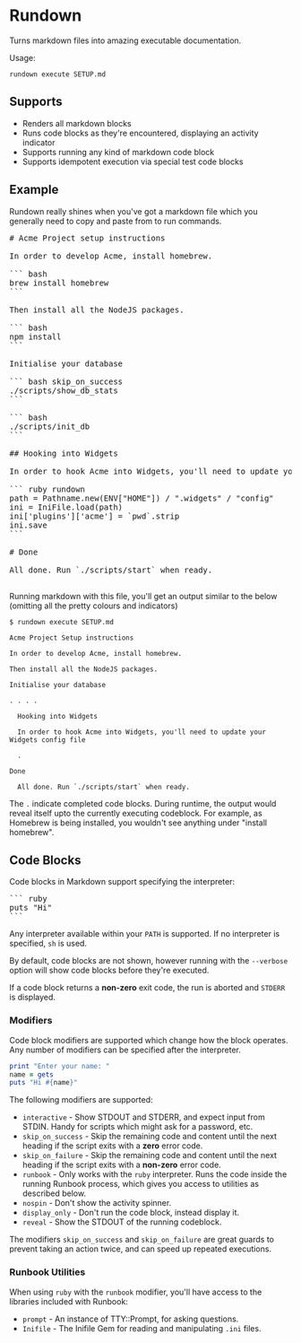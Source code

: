 # Rundown

Turns markdown files into amazing executable documentation.

Usage:

```
rundown execute SETUP.md
```

## Supports

* Renders all markdown blocks
* Runs code blocks as they're encountered, displaying an activity indicator
* Supports running any kind of markdown code block
* Supports idempotent execution via special test code blocks

## Example

Rundown really shines when you've got a markdown file which you generally need to copy and paste from to run commands.

<pre>
# Acme Project setup instructions

In order to develop Acme, install homebrew.

``` bash
brew install homebrew
```

Then install all the NodeJS packages.

``` bash
npm install
```

Initialise your database

``` bash skip_on_success
./scripts/show_db_stats
```

``` bash
./scripts/init_db
```

## Hooking into Widgets

In order to hook Acme into Widgets, you'll need to update your Widgets config file

``` ruby rundown
path = Pathname.new(ENV["HOME"]) / ".widgets" / "config"
ini = IniFile.load(path)
ini['plugins']['acme'] = `pwd`.strip
ini.save
```

# Done

All done. Run `./scripts/start` when ready.

</pre>

Running markdown with this file, you'll get an output similar to the below (omitting all the pretty colours and indicators)

```
$ rundown execute SETUP.md

Acme Project Setup instructions

In order to develop Acme, install homebrew.

Then install all the NodeJS packages.

Initialise your database

. . . .

  Hooking into Widgets
  
  In order to hook Acme into Widgets, you'll need to update your Widgets config file
  
  .
  
Done

  All done. Run `./scripts/start` when ready.

```

The `.` indicate completed code blocks. During runtime, the output would reveal itself upto the currently executing codeblock. For example, as Homebrew is being installed, you wouldn't see anything under "install homebrew".
 

## Code Blocks

Code blocks in Markdown support specifying the interpreter:

<pre>
``` ruby
puts "Hi"
```
</pre>

Any interpreter available within your `PATH` is supported. If no interpreter is specified, `sh` is used.

By default, code blocks are not shown, however running with the `--verbose` option will show code blocks before they're executed.

If a code block returns a **non-zero** exit code, the run is aborted and `STDERR` is displayed.

### Modifiers

Code block modifiers are supported which change how the block operates. Any number of modifiers can be specified after the interpreter.

``` ruby interactive
print "Enter your name: "
name = gets
puts "Hi #{name}"
```

The following modifiers are supported:

* `interactive` - Show STDOUT and STDERR, and expect input from STDIN. Handy for scripts which might ask for a password, etc.
* `skip_on_success` - Skip the remaining code and content until the next heading if the script exits with a **zero** error code.
* `skip_on_failure` - Skip the remaining code and content until the next heading if the script exits with a **non-zero** error code.
* `runbook` - Only works with the `ruby` interpreter. Runs the code inside the running Runbook process, which gives you access to utilities as described below.
* `nospin` - Don't show the activity spinner. 
* `display_only` - Don't run the code block, instead display it.
* `reveal` - Show the STDOUT of the running codeblock.

The modifiers `skip_on_success` and `skip_on_failure` are great guards to prevent taking an action twice, and can speed up repeated executions.

### Runbook Utilities

When using `ruby` with the `runbook` modifier, you'll have access to the libraries included with Runbook:

* `prompt` - An instance of TTY::Prompt, for asking questions.
* `Inifile` - The Inifile Gem for reading and manipulating `.ini` files.



